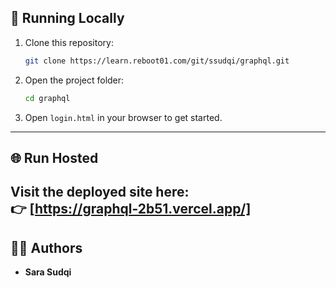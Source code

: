 
## 🚀 Running Locally

1. Clone this repository:
   ```bash
   git clone https://learn.reboot01.com/git/ssudqi/graphql.git
   ```
2. Open the project folder:
   ```bash
   cd graphql
   ```
3. Open `login.html` in your browser to get started.

---

## 🌐 Run Hosted

Visit the deployed site here:  
👉 [https://graphql-2b51.vercel.app/]
---

## 👩‍💻 Authors

- **Sara Sudqi**  